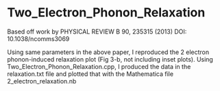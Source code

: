 # Two_Electron_Phonon_Relaxation
Based off work by PHYSICAL REVIEW B 90, 235315 (2013) DOI: 10.1038/ncomms3069

Using same parameters in the above paper, I reproduced the 2 electron phonon-induced relaxation plot (Fig 3-b, not including inset plots). Using Two_Electron_Phonon_Relaxation.cpp, I produced the data in the relaxation.txt file and plotted that with the Mathematica file 2_electron_relaxation.nb
